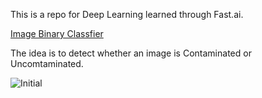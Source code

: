 This is a repo for Deep Learning learned through Fast.ai.

[Image Binary Classfier](https://github.com/verneh/datasci/blob/master/FastAI/Classifier.ipynb)

The idea is to detect whether an image is Contaminated or Uncomtaminated.

![Initial](https://github.com/verneh/datasci/blob/master/FastAI/images/classifier.png)

